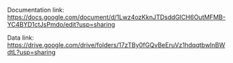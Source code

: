 Documentation link:
https://docs.google.com/document/d/1Lwz4ozKknJTDsddGICH6OutMFMB-YC4BYD1ctJsPmdo/edit?usp=sharing

Data link: 
https://drive.google.com/drive/folders/17zTBy0fGQvBeEruVz1hdqqtbwlnBWdtL?usp=sharing